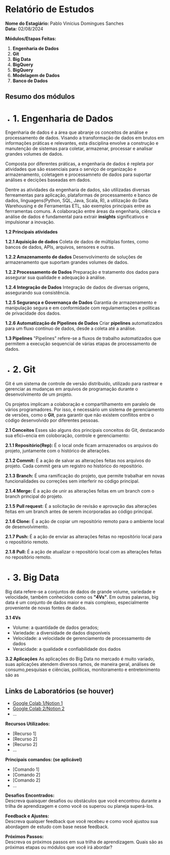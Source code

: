 # Relatório de Estudos

**Nome do Estagiário:** Pablo Vinícius Domingues Sanches  
**Data:** 02/08/2024

**Módulos/Etapas Feitas:**  
1. **Engenharia de Dados**
2. **Git** 
2. **Big Data**
4. **BigQuery** 
5. **BigQuery** 
6. **Modelagem de Dados** 
7. **Banco de Dados** 

## Resumo dos módulos 

- # **1. Engenharia de Dados**
Engenharia de dados é a área que abranje os conceitos de análise e processamento de dados. Visando a transformação de dados em brutos em informações práticas e relevantes, esta disciplina envolve a construção e manutenção de sistemas para coletar, armazenar, processar e analisar grandes volumes de dados. 

Composta por diferentes práticas, a engenharia de dados é repleta por atividades que são essenciais para o serviço de organização e armazenamento, coletagem e processamneto de dados para suportar análises e decições baseadas em dados.

Dentre as atividades da engenharia de dados, são utilizadas diversas ferreamentas para aplicação, plataformas de processamento e banco de dados, linguagens(Python, SQL, Java, Scala, R), a utilização do Data Warehousing e de Ferramentas ETL, são exemplos principais entre as ferrramentas comuns.
A colaboração entre áreas da engenharia, ciência e análise de dados é fundamental para extrair **insights** significativos e impulsionar a inovação. 

**1.2 Principais atividades**

**1.2.1 Aquisição de dados**
Coleta de dados de múltiplas fontes, como bancos de dados, APIs, arquivos, sensores e outras.

**1.2.2 Amazenamento de dados**
Desenvolvimento de soluções de armazenamento que suportam grandes volumes de dados. 

**1.2.2 Processamento de Dados**
Preparação e tratamento dos dados para assegurar sua qualidade e adequação à análise.

**1.2.4 Integração de Dados**
Integração de dados de diversas origens, assegurando sua consistência.

**1.2.5 Segurança e Governança de Dados**
Garantia de armazenamento e manipulação segura e em conformidade com regulamentações e políticas de privacidade dos dados.

**1.2.6 Automatização de Pipelines de Dados**
Criar **pipelines** automatizados para um fluxo contínuo de dados, desde a coleta até a análise.

**1.3 Pipelines**
"Pipelines" refere-se a fluxos de trabalho automatizados que permitem a execução sequencial de várias etapas de processamento de dados. 

    
- # **2. Git**
Git é um sistema de controle de versão distribuído, utilizado para rastrear e gerenciar as mudanças em arquivos de programação durante o desenvolvimento de um projeto.

Os projetos implicam a colaboração e compartilhamento em paralelo de vários programadores. Por isso, é necessário um sistema de gerenciamento de versões, como o **Git**, para garantir que não existem conflitos entre o código desenvolvido por diferentes pessoas.

**2.1 Conceitos**
Esses são alguns dos principais conceitos do Git, destacando sua efici~encia em coloboração, controle e gerenciamento:

**2.1.1 Repositório(Rep):** É o local onde ficam armazenados os arquivos do projeto, juntamente com o histórico de alterações.

**2.1.2 Commit:** É a ação de salvar as alterações feitas nos arquivos do projeto. Cada commit gera um registro no histórico do repositório.

**2.1.3 Branch:** É uma ramificação do projeto, que permite trabalhar em novas funcionalidades ou correções sem interferir no código principal.

**2.1.4 Merge:** É a ação de unir as alterações feitas em um branch com o branch principal do projeto.

**2.1.5 Pull request:** É a solicitação de revisão e aprovação das alterações feitas em um branch antes de serem incorporadas ao código principal.

**2.1.6 Clone:** É a ação de copiar um repositório remoto para o ambiente local de desenvolvimento.

**2.1.7 Push:** É a ação de enviar as alterações feitas no repositório local para o repositório remoto.

**2.1.8 Pull:** É a ação de atualizar o repositório local com as alterações feitas no repositório remoto.


- # **3. Big Data**
Big data refere-se a conjuntos de dados de grande volume, variedade e velocidade, também conhecidos como os **"4Vs"**. Em outras palavras, big data é um conjunto de dados maior e mais complexo, especialmente proveniente de novas fontes de dados.

**3.1 4Vs**
- Volume: a quantidade de dados gerados;  
- Variedade: a diversidade de dados disponíveis
- Velocidade: a velocidade de gerenciamento de processamento de dados 
- Veracidade: a qualidade e confiabilidade dos dados

**3.2 Aplicações**
As aplicações do Big Data no mercado é muito variado, suas aplicações atendem diversos ramos, de maneira geral, análises de consumo,pesquisas e ciências, políticas, monitoramento e entretenimento são as  

## Links de Laboratórios (se houver)

- [Google Colab 1/Notion 1](URL_do_Lab_1)
- [Google Colab 2/Notion 2](URL_do_Lab_2)
- ...

**Recursos Utilizados:**  
- [Recurso 1]
- [Recurso 2]
- [Recurso 2]
- ...

**Principais comandos: (se aplicável)**  
- [Comando 1]
- [Comando 2]
- [Comando 2]
- ...

**Desafios Encontrados:**  
Descreva quaisquer desafios ou obstáculos que você encontrou durante a trilha de aprendizagem e como você os superou ou planeja superá-los.

**Feedback e Ajustes:**  
Descreva qualquer feedback que você recebeu e como você ajustou sua abordagem de estudo com base nesse feedback.

**Próximos Passos:**  
Descreva os próximos passos em sua trilha de aprendizagem. Quais são as próximas etapas ou módulos que você irá abordar?
